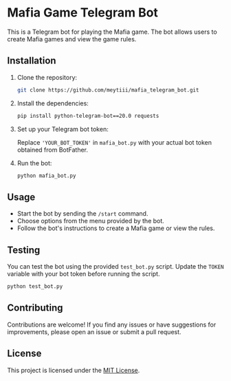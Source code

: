 # Mafia Game Telegram Bot

This is a Telegram bot for playing the Mafia game. The bot allows users to create Mafia games and view the game rules.

## Installation

1. Clone the repository:

   ```bash
   git clone https://github.com/meytiii/mafia_telegram_bot.git
   ```

2. Install the dependencies:

   ```bash
   pip install python-telegram-bot==20.0 requests
   ```

3. Set up your Telegram bot token:
   
   Replace `'YOUR_BOT_TOKEN'` in `mafia_bot.py` with your actual bot token obtained from BotFather.

4. Run the bot:

   ```bash
   python mafia_bot.py
   ```

## Usage

- Start the bot by sending the `/start` command.
- Choose options from the menu provided by the bot.
- Follow the bot's instructions to create a Mafia game or view the rules.

## Testing

You can test the bot using the provided `test_bot.py` script. Update the `TOKEN` variable with your bot token before running the script.

```bash
python test_bot.py
```

## Contributing

Contributions are welcome! If you find any issues or have suggestions for improvements, please open an issue or submit a pull request.

## License

This project is licensed under the [MIT License](LICENSE).
